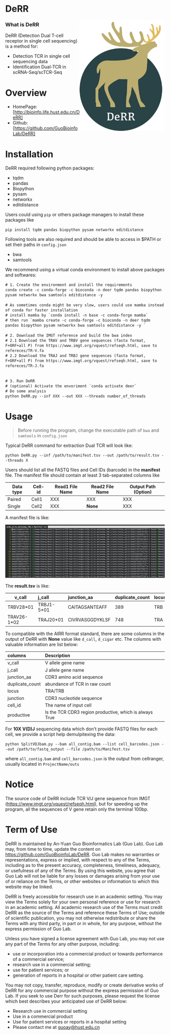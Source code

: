 # DeRR

<img src='./assets/DEERR_logo.png' align='right' height=350>

### What is **DeRR**

DeRR (Detection Dual T-cell receptor in single cell sequencing) is a method for:

- Detection TCR in single cell sequencing data
- Identification Dual-TCR in scRNA-Seq/scTCR-Seq

# Overview

- HomePage: [http://bioinfo.life.hust.edu.cn/DeRR]
- Github: [https://github.com/GuoBioinfoLab/DeRR]

# Installation

DeRR required following python packages:

* tqdm
* pandas 
* Biopython
* pysam
* networkx
* editdistance

Users could using `pip` or others package managers to install these packages like

```
pip install tqdm pandas biopython pysam networkx editdistance
```

Following tools are also required and should be able to access in $PATH or set their paths in `config.json`

* bwa
* samtools

We recommend using a virtual conda environment to install above packages and softwares:

```Shell
# 1. Create the environment and install the requirements
conda create -c conda-forge -c bioconda -n deer tqdm pandas biopython pysam networkx bwa samtools editdistance -y

# As sometimes conda might be very slow, users could use mamba instead of conda for faster installation
# install mamba by `conda install -n base -c conda-forge mamba`
# then run `mamba create -c conda-forge -c bioconda -n deer tqdm pandas biopython pysam networkx bwa samtools editdistance -y `

# 2. Download the IMGT reference and build the bwa index
# 2.1 Download the TRAV and TRBV gene sequences (fasta format, F+ORF+all P) from https://www.imgt.org/vquest/refseqh.html, save to refereces/TR-V.fa
# 2.2 Download the TRAJ and TRBJ gene sequences (fasta format, F+ORF+all P) from https://www.imgt.org/vquest/refseqh.html, save to refereces/TR-J.fa


# 3. Run DeRR
# (optional) Activate the envoriment `conda activate deer`
# Do some analysis
python DeRR.py --inf XXX --out XXX --threads number_of_threads
```

# Usage

> Before running the program, change the executable path of `bwa` and `samtools`  in `config.json`

Typical DeRR command for extraction Dual TCR will look like:

```Shell
python DeRR.py --inf /path/to/manifest.tsv --out /path/to/result.tsv --threads X
```

Users should list all the FASTQ files and Cell IDs (barcode) in the **manifest** file. The manifest file should contain at least 3 tab-separated columns like

| Data type | Cell-id    | Read1 File Name    | Read2 File Name  | Output Path (Option) |
|--------| -------- | -------- | --------------- | ------  |
| Paired  | Cell1  |  XXX   | XXX | XXX |
| Single  | Cell2  |  XXX | **None** | XXX |

A manifest file is like:

![](Manifest.png)

The **result.tsv** is like:

| v_call      | j_call     | junction_aa     | duplicate_count | locus | junction                                      | cell_id            | productive | sequence_id | sequence | rev_comp | d_call | sequence_alignment | germline_alignment | v_cigar | d_cigar | j_cigar |
|-------------|:-----------|:----------------|:----------------|:------|:----------------------------------------------|--------------------|------------|:------------|:---------|:---------|:-------|:-------------------|:-------------------|:--------|:--------|:--------|
| TRBV28*01   | TRBJ1-5*01 | CAITAGSANTEAFF  | 389             | TRB   | TGCATCGTCAGAGTCGCATCGGGTGGCGACTACAAGCTCAGCTTT | AAACCTGAGGCATTGG-1 | True       |             |          |          |        |                    |                    |         |         |         |
| TRAV26-1*02 | TRAJ20*01  | CIVRVASGGDYKLSF | 748             | TRA   | TGCATCGTCAGAGTCGCATCGGGTGGCGACTACAAGCTCAGCTTT | AAACCTGATTCATTGG-1 | True       |             |          |          |        |                    |                    |         |         |         |

To compatible with the AIRR format standard, there are some columns in the output of DeRR with **None** value like `d_call`, `d_cigar` etc. The columns with valuable information are list below:

| columns         | Description                                             |
|:----------------|:--------------------------------------------------------|
| v_call          | V allele gene name                                      |
| j_call          | J allele gene name                                      |
| junction_aa     | CDR3 amino acid sequence                                |
| duplicate_count | abundance of TCR in raw count                           |
| locus           | TRA/TRB                                                 |
| junction        | CDR3 nucleotide sequence                                |
| cell_id         | The name of input cell                                  |
| productive      | Is the TCR CDR3 region productive, which is always True |



For **10X V(D)J** sequencing data which don't provide FASTQ files for each cell, we provide a script help demulpitexing the data:
```
python SplitVDJbam.py --bam all_contig.bam --list cell_barcodes.json --out /path/to/fastq_output --file /path/to/Manifest.tsv
```
where `all_contig.bam` and `cell_barcodes.json` is the output from cellranger, usually located in `ProjectName/outs`

# Notice

The source code of DeRR include TCR V/J gene sequence from IMGT (https://www.imgt.org/vquest/refseqh.html), but for speeding up the program, all the sequences of V gene retain only the terminal 100bp.

# Term of Use

DeRR is maintained by An-Yuan Guo Bioinformatics Lab (Guo Lab). Guo Lab may, from time to time, update the content on https://github.com/GuoBioinfoLab/DeRR. Guo Lab makes no warranties or representations, express or implied, with respect to any of the Terms, including as to the present accuracy, completeness, timeliness, adequacy, or usefulness of any of the Terms. By using this website, you agree that Guo Lab will not be liable for any losses or damages arising from your use of or reliance on the Terms, or other websites or information to which this website may be linked.

DeRR is freely accessible for research use in an academic setting. You may view the Terms solely for your own personal reference or use for research in an academic setting. All academic research use of the Terms must credit DeRR as the source of the Terms and reference these Terms of Use; outside of scientific publication, you may not otherwise redistribute or share the Terms with any third party, in part or in whole, for any purpose, without the express permission of Guo Lab.

Unless you have signed a license agreement with Guo Lab, you may not use any part of the Terms for any other purpose, including:

* use or incorporation into a commercial product or towards performance of a commercial service;
* research use in a commercial setting;
* use for patient services; or
* generation of reports in a hospital or other patient care setting.

You may not copy, transfer, reproduce, modify or create derivative works of DeRR for any commercial purpose without the express permission of Guo Lab. If you seek to use Derr for such purposes, please request the license which best describes your anticipated use of DeRR below:

* Research use in commercial setting
* Use in a commercial product
* Use for patient services or reports in a hospital setting
* Please contact me at guoay@hust.edu.cn

